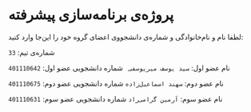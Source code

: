# پروژه‌ی برنامه‌سازی پیشرفته
لطفا نام و نام‌خانوادگی و شماره‌ی دانشجووی اعضای گروه خود را این‌جا وارد کنید:

شماره‌ی تیم: `33`

نام عضو اول: `سید یوسف میریوسفی `
شماره دانشجویی عضو اول: `401110642 `

نام عضو دوم: `سهند اسماعیل‌زاده`
شماره دانشجویی عضو دوم: `401110675`

نام عضو سوم: `آرمین گرامی‌راد`
شماره دانشجویی عضو سوم: `401110631`
